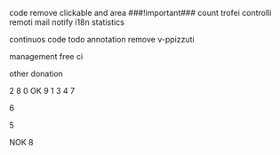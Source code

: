 code
remove clickable and area
###!important### count trofei
controlli remoti
mail notify
i18n
statistics

continuos code
todo annotation
remove v-ppizzuti

management
free ci

other
donation

2 8 0
OK 9 1 3 4 7

6

5

NOK 8